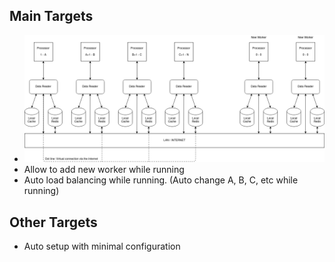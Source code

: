 ## Main Targets

+ ![Error](./images/newWorkers.png)
+ Allow to add new worker while running
+ Auto load balancing while running. (Auto change A, B, C, etc while running)

## Other Targets

+ Auto setup with minimal configuration